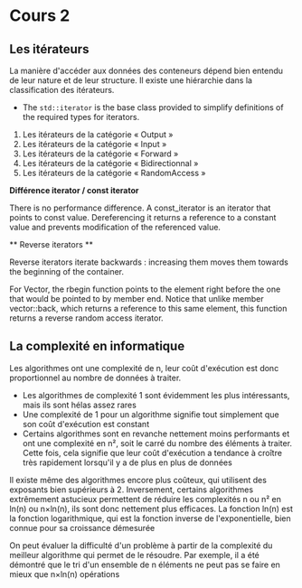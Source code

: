 # Cours 2

## Les itérateurs

La manière d'accéder aux données des conteneurs dépend bien entendu de leur nature et de leur structure.
Il existe une hiérarchie dans la classification des itérateurs.

- The `std::iterator` is the base class provided to simplify definitions of the required types for iterators.

1. Les itérateurs de la catégorie « Output »
2. Les itérateurs de la catégorie « Input »
3. Les itérateurs de la catégorie « Forward »
4. Les itérateurs de la catégorie « Bidirectionnal »
5. Les itérateurs de la catégorie « RandomAccess »

**Différence iterator / const iterator**

There is no performance difference. A const_iterator is an iterator that points to const value. Dereferencing it returns a reference to a constant value and prevents modification of the referenced value.

** Reverse iterators **

Reverse iterators iterate backwards : increasing them moves them towards the beginning of the container.

For Vector, the rbegin function points to the element right before the one that would be pointed to by member end.
Notice that unlike member vector::back, which returns a reference to this same element, this function returns a reverse random access iterator.

## La complexité en informatique

Les algorithmes ont une complexité de n, leur coût d'exécution est donc proportionnel au nombre de données à traiter.

- Les algorithmes de complexité 1 sont évidemment les plus intéressants, mais ils sont hélas assez rares
- Une complexité de 1 pour un algorithme signifie tout simplement que son coût d'exécution est constant
- Certains algorithmes sont en revanche nettement moins performants et ont une complexité en n², soit le carré du nombre des éléments à traiter. Cette fois, cela signifie que leur coût d'exécution a tendance à croître très rapidement lorsqu'il y a de plus en plus de données

Il existe même des algorithmes encore plus coûteux, qui utilisent des exposants bien supérieurs à 2.
Inversement, certains algorithmes extrêmement astucieux permettent de réduire les complexités n ou n² en ln(n) ou n×ln(n), ils sont donc nettement plus efficaces. La fonction ln(n) est la fonction logarithmique, qui est la fonction inverse de l'exponentielle, bien connue pour sa croissance démesurée

On peut évaluer la difficulté d'un problème à partir de la complexité du meilleur algorithme qui permet de le résoudre. Par exemple, il a été démontré que le tri d'un ensemble de n éléments ne peut pas se faire en mieux que n×ln(n) opérations
